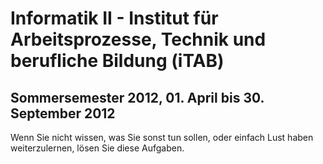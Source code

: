 Informatik II - Institut für Arbeitsprozesse, Technik und berufliche Bildung (iTAB)
===================================================================================
Sommersemester 2012, 01. April bis 30. September 2012
-----------------------------------------------------

Wenn Sie nicht wissen, was Sie sonst tun sollen, oder einfach Lust haben weiterzulernen, lösen Sie diese Aufgaben.



